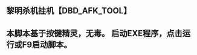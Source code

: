 黎明杀机挂机【DBD_AFK_TOOL】
-------------------------------------------------------
本脚本基于按键精灵，无毒。
启动EXE程序，点击运行或F9启动脚本。
-------------------------------------------------------
